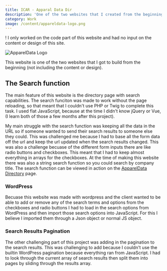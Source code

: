 ```yaml
---
title: ICAR - Apparal Data Dir
description: 'One of the two websites that I created from the beginning while working at True Market'
category: Work
image: /content/appareldata-logo.png
---
```


! I only worked on the code part of this website and had no input on the content or design of this site.

![ApparelData Logo](/content/appareldata-logo.png)

This website is one of the two websites that I got to build from the beginning (not including the content or design).

## The Search function

The main feature of this website is the directory page with search capabilities. The search funciton was made to work without the page reloading, so that meant that I couldn't use PHP or Twig to complete this task. I used flat JavaScript, because at the time I didn't know jQuery or Vue, (I learn both of those a few months after this project).

My main struggle with the search function was keeping all the data in the URL so if someone wanted to send their search results to someone else they could. This was challenged me because I had to base all the form data off the url and keep the url updated when the search results changed. This was also a challenge becuase of the different form inputs there are like radio buttons and checkboxes. This meant that I had to keep almost everything in arrays for the checkboxes. At the time of making this website there was also a string search function so you could search by company title. The search function can be viewed in action on the [ApparelData Directory](https://appareldata.org/directory) page.

### WordPress

Becuase this website was made with wordpress and the client wanted to be able to add or remove any of the search terms and options from the checkboxes and radio buttons I had to load in the search options from WordPress and then import those search options into JavaScript. For this I believe I imported them through a Json object or normal JS object.

### Search Results Pagination

The other challenging part of this project was adding in the pagination to the search results. This was challenging to add because I couldn't use the builtin WordPress pagination because everything ran from JavaScript. I had to look through the current array of search results then split them into pages by sliding through the results array.